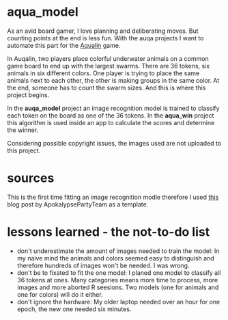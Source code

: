 # aqua_model

As an avid board gamer, I love planning and deliberating moves. But counting points at the end is less fun. With the auqa projects I want to automate this part for the [Aqualin](https://boardgamegeek.com/boardgame/295948/aqualin) game.

In Auqalin, two players place colorful underwater animals on a common game board to end up with the largest swarms. There are 36 tokens, six animals in six different colors. One player is trying to place the same animals next to each other, the other is making groups in the same color. At the end, someone has to count the swarm sizes. And this is where this project begins. 

In the **auqa_model** project an image recognition model is trained to classify each token on the board as one of the 36 tokens. In the **aqua_win** project this algorithm is used inside an app to calculate the scores and determine the winner. 

Considering possible copyright issues, the images used are not uploaded to this project.





# sources 

This is the first time fitting an image recognition modle therefore I used [this](https://www.r-bloggers.com/2021/03/how-to-build-your-own-image-recognition-app-with-r-part-1/) blog post by ApokalypsePartyTeam as a template.

# lessons learned - the not-to-do list

- don't underestimate the amount of images needed to train the model: In my naive mind the animals and colors seemed easy to distinguish and therefore hundreds of images won't be needed. I was wrong. 
- don't be to fixated to fit the one model: I planed one model to classify all 36 tokens at ones. Many categories means more time to process, more images and more aborted R seesions. Two models (one for animals and one for colors) will do it either. 
- don't ignore the hardware: My older laptop needed over an hour for one epoch, the new one needed six minutes.  

